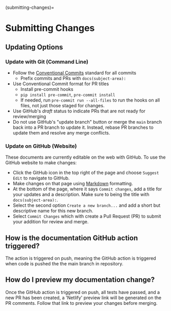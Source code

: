 (submitting-changes)=
# Submitting Changes

## Updating Options

### Update with Git (Command Line)

* Follow the [Conventional Commits](https://www.conventionalcommits.org/en/v1.0.0/) standard for all commits
  * Prefix commits and PRs with `docs(subject-area):`
* Use Conventional Commit format for PR titles
    * Install pre-commit hooks
    * `pip install pre-commit`, `pre-commit install`
    * If needed, run `pre-commit run --all-files` to run the hooks on all files, not just those staged for changes.
* Use GitHub's *draft* status to indicate PRs that are not ready for review/merging
* Do not use GitHub's "update branch" button or merge the `main` branch back into a PR branch to update it. Instead, rebase PR branches to update them and resolve any merge conflicts.

### Update on GitHub (Website)
These documents are currently editable on the web with GitHub. To use the GitHub website to make changes:
* Click the GitHub icon in the top right of the page and choose `Suggest Edit` to navigate to GitHub.
* Make changes on that page using [Markdown](content-types) formatting.
* At the bottom of the page, where it says `Commit changes`, add a title for your updates and a description. Make sure to being the title with `docs(subject-area):`.
* Select the second option `Create a new branch...` and add a short but descriptive name for this new branch.
* Select `Commit Changes` which with create a Pull Request (PR) to submit your addition for review and merge.

## How is the documentation GitHub action triggered?
The action is triggered on push, meaning the GitHub action is triggered when code is pushed the the main branch in repository.

## How do I preview my documentation change?
Once the GitHub action is triggered on push, all tests have passed, and a new PR has been created, a 'Netlify' preview link will be generated on the PR comments. Follow that link to preview your changes before merging.

